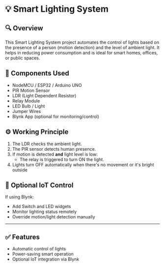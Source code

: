 # 💡 Smart Lighting System

## 🔍 Overview
This Smart Lighting System project automates the control of lights based on the presence of a person (motion detection) and the level of ambient light. It helps in reducing power consumption and is ideal for smart homes, offices, or public spaces.

## 🧰 Components Used
- NodeMCU / ESP32 / Arduino UNO
- PIR Motion Sensor
- LDR (Light Dependent Resistor)
- Relay Module
- LED Bulb / Light
- Jumper Wires
- Blynk App (optional for monitoring/control)

## ⚙️ Working Principle
1. The LDR checks the ambient light.
2. The PIR sensor detects human presence.
3. If motion is detected **and** light level is low:
   - The relay is triggered to turn ON the light.
4. Lights turn OFF automatically when there's no movement or it's bright outside

## 📲 Optional IoT Control
If using Blynk:
- Add Switch and LED widgets
- Monitor lighting status remotely
- Override motion/light detection manually

---

## ✅ Features
- Automatic control of lights
- Power-saving smart operation
- Optional IoT integration via Blynk
